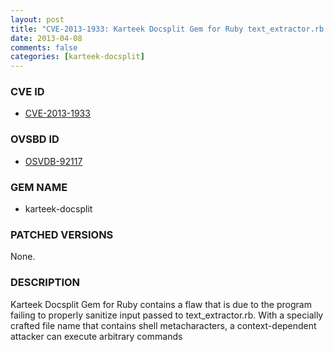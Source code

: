 ```yaml
---
layout: post
title: "CVE-2013-1933: Karteek Docsplit Gem for Ruby text_extractor.rb File Name Shell Metacharacter Injection Arbitrary Command Execution"
date: 2013-04-08
comments: false
categories: [karteek-docsplit]
---
```



### CVE ID

* [CVE-2013-1933](http://osvdb.org/show/osvdb/92117)



### OVSBD ID

* [OSVDB-92117](http://osvdb.org/show/osvdb/92117)


### GEM NAME

* karteek-docsplit


### PATCHED VERSIONS

None.

### DESCRIPTION

Karteek Docsplit Gem for Ruby contains a flaw that is due to the program failing to properly sanitize input passed to text_extractor.rb. With a specially crafted file name that contains shell metacharacters, a context-dependent attacker can execute arbitrary commands
